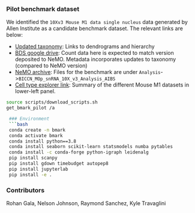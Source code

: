 ### Pilot benchmark dataset
 
We identified the `10Xv3 Mouse M1 data single nucleus` data generated by Allen Institute as a candidate benchmark dataset. The relevant links are below:
 - [Updated taxonomy](https://github.com/AllenInstitute/MOp_taxonomies_ontology): Links to dendrograms and hierarchy
 - [BDS google drive](https://drive.google.com/drive/folders/1SHtu-NRbJQ364VsykH2sQbfmkysrwK_TrpXHnh21S7XdTDmuBV7IH0M5OL8oCq-yJkBYerhl): Count data here is expected to match version deposited to NeMO. Metadata incorporates updates to taxonomy (compared to NeMO version) 
 - [NeMO archive](https://assets.nemoarchive.org/dat-ch1nqb7): Files for the benchmark are under `Analysis`->`BICCN_MOp_snRNA_10X_v3_Analysis_AIBS`
 - [Cell type explorer link](https://knowledge.brain-map.org/celltypes): Summary of the different Mouse M1 datasets in lower-left panel.

```bash
source scripts/download_scripts.sh
get_bmark_pilot /a

 ### Environment
 ```bash
 conda create -n bmark
 conda activate bmark
 conda install python==3.8
 conda install seaborn scikit-learn statsmodels numba pytables
 conda install -c conda-forge python-igraph leidenalg
 pip install scanpy
 pip install gdown timebudget autopep8 
 pip install jupyterlab
 pip install -e .
 ```

 ### Contributors
Rohan Gala, Nelson Johnson, Raymond Sanchez, Kyle Travaglini
